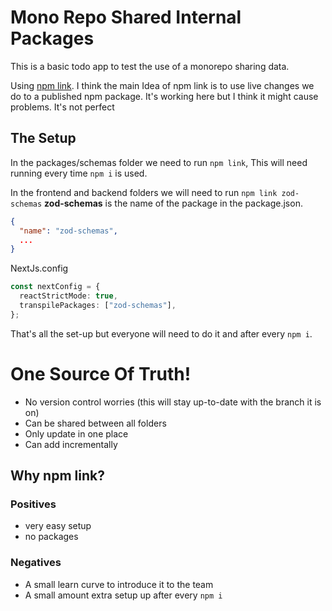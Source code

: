 # Mono Repo Shared Internal Packages

This is a basic todo app to test the use of a monorepo sharing data.

Using [npm link](https://docs.npmjs.com/cli/v9/commands/npm-link). I think the main Idea of npm link is to use live changes we do to a published npm package. It's working here but I think it might cause problems. It's not perfect

## The Setup

In the packages/schemas folder we need to run `npm link`, This will need running every time `npm i` is used.

In the frontend and backend folders we will need to run `npm link zod-schemas` **zod-schemas** is the name of the package in the package.json.

```json
{
  "name": "zod-schemas",
  ...
}
```

NextJs.config

```typescript
const nextConfig = {
  reactStrictMode: true,
  transpilePackages: ["zod-schemas"],
};
```

That's all the set-up but everyone will need to do it and after every `npm i`.

# One Source Of Truth!

- No version control worries (this will stay up-to-date with the branch it is on)
- Can be shared between all folders
- Only update in one place
- Can add incrementally

## Why npm link?

### Positives

- very easy setup
- no packages

### Negatives

- A small learn curve to introduce it to the team
- A small amount extra setup up after every `npm i`
